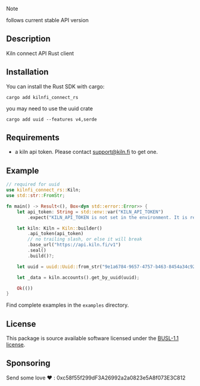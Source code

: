 > [!NOTE]
> follows current stable API version

## Description

Kiln connect API Rust client

## Installation

You can install the Rust SDK with cargo:

```shell
cargo add kilnfi_connect_rs
```

you may need to use the uuid crate

```shell
cargo add uuid --features v4,serde
```

## Requirements

- a kiln api token. Please contact support@kiln.fi to get one.

## Example
```rs
// required for uuid
use kilnfi_connect_rs::Kiln;
use std::str::FromStr;

fn main() -> Result<(), Box<dyn std::error::Error>> {
    let api_token: String = std::env::var("KILN_API_TOKEN")
        .expect("KILN_API_TOKEN is not set in the environment. It is required.");

    let kiln: Kiln = Kiln::builder()
        .api_token(api_token)
        // no trailing slash, or else it will break
        .base_url("https://api.kiln.fi/v1")
        .seal()
        .build()?;

    let uuid = uuid::Uuid::from_str("9e1a6784-9657-4757-b463-8454a34c92b4").unwrap();

    let _data = kiln.accounts().get_by_uuid(uuid);

    Ok(())
}
```
Find complete examples in the `examples` directory.

## License

This package is source available software licensed under the [BUSL-1.1 license](https://github.com/Neal-C/kilnfi-sdk-rs/blob/main/LICENSE).

## Sponsoring

Send some love ❤️ : 0xc58f55f299dF3A26992a2a0823e5A8f073E3C812